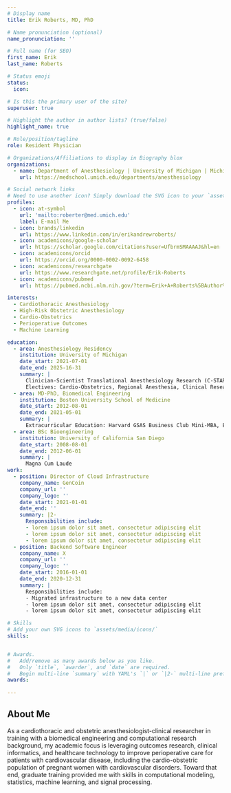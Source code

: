 ```yaml
---
# Display name
title: Erik Roberts, MD, PhD

# Name pronunciation (optional)
name_pronunciation: ''

# Full name (for SEO)
first_name: Erik
last_name: Roberts

# Status emoji
status:
  icon: 

# Is this the primary user of the site?
superuser: true

# Highlight the author in author lists? (true/false)
highlight_name: true

# Role/position/tagline
role: Resident Physician

# Organizations/Affiliations to display in Biography blox
organizations:
  - name: Department of Anesthesiology | University of Michigan | Michigan Medicine
    url: https://medschool.umich.edu/departments/anesthesiology

# Social network links
# Need to use another icon? Simply download the SVG icon to your `assets/media/icons/` folder.
profiles:
  - icon: at-symbol
    url: 'mailto:roberter@med.umich.edu'
    label: E-mail Me
  - icon: brands/linkedin
    url: https://www.linkedin.com/in/erikandrewroberts/
  - icon: academicons/google-scholar
    url: https://scholar.google.com/citations?user=UfbrmSMAAAAJ&hl=en
  - icon: academicons/orcid
    url: https://orcid.org/0000-0002-0092-6458
  - icon: academicons/researchgate
    url: https://www.researchgate.net/profile/Erik-Roberts
  - icon: academicons/pubmed
    url: https://pubmed.ncbi.nlm.nih.gov/?term=Erik+A+Roberts%5BAuthor%5D&sort=date

interests:
  - Cardiothoracic Anesthesiology
  - High-Risk Obstetric Anesthesiology
  - Cardio-Obstetrics
  - Perioperative Outcomes
  - Machine Learning

education:
  - area: Anesthesiology Residency
    institution: University of Michigan
    date_start: 2021-07-01
    date_end: 2025-16-31
    summary: |
      Clinician-Scientist Translational Anesthesiology Research (C-STAR) Track\n
      Electives: Cardio-Obstetrics, Regional Anesthesia, Clinical Research
  - area: MD-PhD, Biomedical Engineering
    institution: Boston University School of Medicine
    date_start: 2012-08-01
    date_end: 2021-05-01
    summary: |
      Extracurricular Education: Harvard GSAS Business Club Mini-MBA, Boston University Startup Bootcamp, Global Health Elective, Spectrum of Physician Advocacy Elective, Toastmasters Public Speaking Club
  - area: BSc Bioengineering
    institution: University of California San Diego
    date_start: 2008-08-01
    date_end: 2012-06-01
    summary: |
      Magna Cum Laude
work:
  - position: Director of Cloud Infrastructure
    company_name: GenCoin
    company_url: ''
    company_logo: ''
    date_start: 2021-01-01
    date_end: ''
    summary: |2-
      Responsibilities include:
      - lorem ipsum dolor sit amet, consectetur adipiscing elit
      - lorem ipsum dolor sit amet, consectetur adipiscing elit
      - lorem ipsum dolor sit amet, consectetur adipiscing elit
  - position: Backend Software Engineer
    company_name: X
    company_url: ''
    company_logo: ''
    date_start: 2016-01-01
    date_end: 2020-12-31
    summary: |
      Responsibilities include:
      - Migrated infrastructure to a new data center
      - lorem ipsum dolor sit amet, consectetur adipiscing elit
      - lorem ipsum dolor sit amet, consectetur adipiscing elit

# Skills
# Add your own SVG icons to `assets/media/icons/`
skills:


# Awards.
#   Add/remove as many awards below as you like.
#   Only `title`, `awarder`, and `date` are required.
#   Begin multi-line `summary` with YAML's `|` or `|2-` multi-line prefix and indent 2 spaces below.
awards:
 
---
```


## About Me

As a cardiothoracic and obstetric anesthesiologist-clinical researcher in training with a biomedical engineering and computational research background, my academic focus is leveraging outcomes research, clinical informatics, and healthcare technology to improve perioperative care for patients with cardiovascular disease, including the cardio-obstetric population of pregnant women with cardiovascular disorders. Toward that end, graduate training provided me with skills in computational modeling, statistics, machine learning, and signal processing.